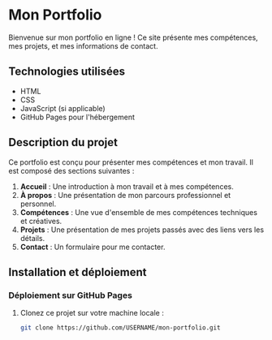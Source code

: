 # Mon Portfolio

Bienvenue sur mon portfolio en ligne ! Ce site présente mes compétences, mes projets, et mes informations de contact.

## Technologies utilisées

- HTML
- CSS
- JavaScript (si applicable)
- GitHub Pages pour l'hébergement

## Description du projet

Ce portfolio est conçu pour présenter mes compétences et mon travail. Il est composé des sections suivantes :

1. **Accueil** : Une introduction à mon travail et à mes compétences.
2. **À propos** : Une présentation de mon parcours professionnel et personnel.
3. **Compétences** : Une vue d'ensemble de mes compétences techniques et créatives.
4. **Projets** : Une présentation de mes projets passés avec des liens vers les détails.
5. **Contact** : Un formulaire pour me contacter.

## Installation et déploiement

### Déploiement sur GitHub Pages

1. Clonez ce projet sur votre machine locale :

   ```bash
   git clone https://github.com/USERNAME/mon-portfolio.git

